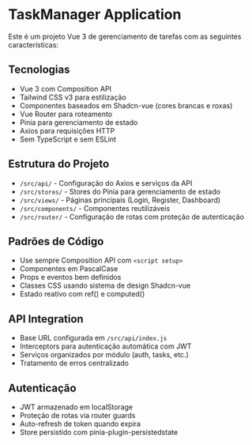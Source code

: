 <!-- Use this file to provide workspace-specific custom instructions to Copilot. For more details, visit https://code.visualstudio.com/docs/copilot/copilot-customization#_use-a-githubcopilotinstructionsmd-file -->

# TaskManager Application

Este é um projeto Vue 3 de gerenciamento de tarefas com as seguintes características:

## Tecnologias
- Vue 3 com Composition API
- Tailwind CSS v3 para estilização
- Componentes baseados em Shadcn-vue (cores brancas e roxas)
- Vue Router para roteamento
- Pinia para gerenciamento de estado
- Axios para requisições HTTP
- Sem TypeScript e sem ESLint

## Estrutura do Projeto
- `/src/api/` - Configuração do Axios e serviços da API
- `/src/stores/` - Stores do Pinia para gerenciamento de estado
- `/src/views/` - Páginas principais (Login, Register, Dashboard)
- `/src/components/` - Componentes reutilizáveis
- `/src/router/` - Configuração de rotas com proteção de autenticação

## Padrões de Código
- Use sempre Composition API com `<script setup>`
- Componentes em PascalCase
- Props e eventos bem definidos
- Classes CSS usando sistema de design Shadcn-vue
- Estado reativo com ref() e computed()

## API Integration
- Base URL configurada em `/src/api/index.js`
- Interceptors para autenticação automática com JWT
- Serviços organizados por módulo (auth, tasks, etc.)
- Tratamento de erros centralizado

## Autenticação
- JWT armazenado em localStorage
- Proteção de rotas via router guards
- Auto-refresh de token quando expira
- Store persistido com pinia-plugin-persistedstate
